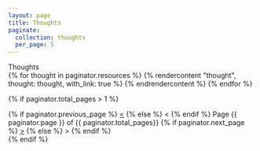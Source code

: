 ```yaml
---
layout: page
title: Thoughts
paginate:
  collection: thoughts
  per_page: 5
---
```


<div role='thoughts-header'>Thoughts</div>
<div role='thoughts-container'>
  {% for thought in paginator.resources %}
    {% rendercontent "thought", thought: thought, with_link: true %}
    {% endrendercontent %}
  {% endfor %}
</div>

{% if paginator.total_pages > 1 %}
  <div class="pagination">
    <span class='pagination-nav'>
      {% if paginator.previous_page %}
        <a href="{{ paginator.previous_page_path }}"><</a>
      {% else %}
        <span class='disabled-nav'><</span>
      {% endif %}
    </span>
    <span>Page {{ paginator.page }} of {{ paginator.total_pages}}</span>
    <span class='pagination-nav'>
      {% if paginator.next_page %}
        <a href="{{ paginator.next_page_path }}">></a>
      {% else %}
        <span class='disabled-nav'>></span>
      {% endif %}
    </span>
  </div>
{% endif %}
